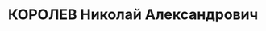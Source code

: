 ---
title: КОРОЛЕВ Николай Александрович
description: 'Род. в 1895, г. Кострома, русский. Проживал: Мурманская обл., г. Кировск,
  Хибиногорское шоссе, д. 5а, кв. 26. Комбинат "Апатит", обогатительная фабрика, начальник
  химлаборатории

  Арестован 21.08.1936. Обв. по ст.58-7-8-11 УК. Приговор: Верховный суд СССР, 07.05.1937
  – ВМН. Расстрелян 08.05.1937, г.Ленинград.

  Реабилитирован Верховным судом СССР 22.07.1958'
---